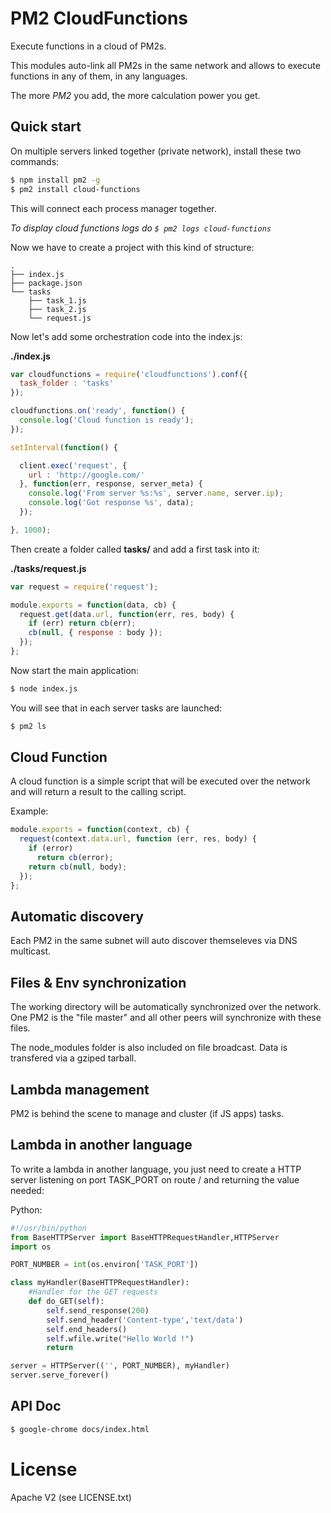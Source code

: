 
# PM2 CloudFunctions

Execute functions in a cloud of PM2s.

This modules auto-link all PM2s in the same network and allows to execute functions in any of them, in any languages.

The more *PM2* you add, the more calculation power you get.

## Quick start

On multiple servers linked together (private network), install these two commands:

```bash
$ npm install pm2 -g
$ pm2 install cloud-functions
```

This will connect each process manager together.

*To display cloud functions logs do `$ pm2 logs cloud-functions`*

Now we have to create a project with this kind of structure:

```
.
├── index.js
├── package.json
└── tasks
    ├── task_1.js
    ├── task_2.js
    └── request.js
```

Now let's add some orchestration code into the index.js:

**./index.js**

```javascript
var cloudfunctions = require('cloudfunctions').conf({
  task_folder : 'tasks'
});

cloudfunctions.on('ready', function() {
  console.log('Cloud function is ready');
});

setInterval(function() {

  client.exec('request', {
    url : 'http://google.com/'
  }, function(err, response, server_meta) {
    console.log('From server %s:%s', server.name, server.ip);
    console.log('Got response %s', data);
  });

}, 1000);
```

Then create a folder called **tasks/** and add a first task into it:

**./tasks/request.js**

```javascript
var request = require('request');

module.exports = function(data, cb) {
  request.get(data.url, function(err, res, body) {
    if (err) return cb(err);
    cb(null, { response : body });
  });
};
```

Now start the main application:

```bash
$ node index.js
```

You will see that in each server tasks are launched:

```bash
$ pm2 ls
```


## Cloud Function

A cloud function is a simple script that will be executed over the network and will return a result to the calling script.

Example:

```javascript
module.exports = function(context, cb) {
  request(context.data.url, function (err, res, body) {
    if (error)
      return cb(error);
    return cb(null, body);
  });
};
```

## Automatic discovery

Each PM2 in the same subnet will auto discover themseleves via DNS multicast.

## Files & Env synchronization

The working directory will be automatically synchronized over the network.
One PM2 is the "file master" and all other peers will synchronize with these files.

The node_modules folder is also included on file broadcast. Data is transfered via a gziped tarball.

## Lambda management

PM2 is behind the scene to manage and cluster (if JS apps) tasks.

## Lambda in another language

To write a lambda in another language, you just need to create a HTTP server listening on port TASK_PORT on route / and returning the value needed:

Python:

```python
#!/usr/bin/python
from BaseHTTPServer import BaseHTTPRequestHandler,HTTPServer
import os

PORT_NUMBER = int(os.environ['TASK_PORT'])

class myHandler(BaseHTTPRequestHandler):
    #Handler for the GET requests
    def do_GET(self):
        self.send_response(200)
        self.send_header('Content-type','text/data')
        self.end_headers()
        self.wfile.write("Hello World !")
        return

server = HTTPServer(('', PORT_NUMBER), myHandler)
server.serve_forever()
```

## API Doc

```bash
$ google-chrome docs/index.html
```

# License

Apache V2 (see LICENSE.txt)
